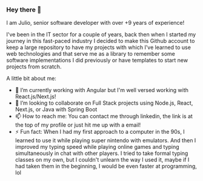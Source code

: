 ### Hey there 👋

I am Julio, senior software developer with over +9 years of experience! 

I've been in the IT sector for a couple of years, back then when I started my journey in this fast-paced industry I decided to make this Github account to keep a large repository to have my projects with which I've learned to use web technologies and that serve me as a library to remember some software implementations I did previously or have templates to start new projects from scratch.

A little bit about me:

- 🔭 I’m currently working with Angular but I'm well versed working with React.js/Next.js!
- 👯 I’m looking to collaborate on Full Stack projects using Node.js, React, Next.js, or Java with Spring Boot 
- 📫 How to reach me: You can contact me through linkedin, the link is at the top of my profile or just hit me up with a email!
- ⚡ Fun fact: When I had my first approach to a computer in the 90s, I learned to use it while playing super nintendo with emulators. And then I improved my typing speed while playing online games and typing simultaneously in chat with other players. I tried to take formal typing classes on my own, but I couldn't unlearn the way I used it, maybe if I had taken them in the beginning, I would be even faster at programming, lol


<!--
**JulioAvalos/JulioAvalos** is a ✨ _special_ ✨ repository because its `README.md` (this file) appears on your GitHub profile.

Here are some ideas to get you started:

- 🔭 I’m currently working on ...
- 🌱 I’m currently learning ...
- 👯 I’m looking to collaborate on ...
- 🤔 I’m looking for help with ...
- 💬 Ask me about ...
- 📫 How to reach me: ...
- 😄 Pronouns: ...
- ⚡ Fun fact: ...
-->
